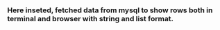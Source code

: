 ### Here inseted, fetched data from mysql to show rows both in terminal and browser with string and list format. 